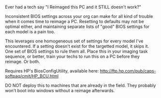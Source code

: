Ever had a tech say "I Reimaged this PC and it STILL doesn't work?"

Inconsistent BIOS settings across your org can make for all kind of trouble when it comes time to reimage a PC.
Resetting to defaults may not be optimal either, and maintaining separate lists of "good" BIOS settings for each
model is a pain too.

This leverages one homogeneous set of settings for every model I've encountered.
If a setting doesn't exist for the targetted model, it skips it. One set of BIOS settings to rule them all.
Place this in your imaging task sequence, or better, train your techs to run this on a PC before they reimage.
Or both.

Requires HP's BiosConfigUtility, available here: http://ftp.hp.com/pub/caps-softpaq/cmit/HP_BCU.html

DO NOT deploy this to machines that are already in the field. They probably won't boot into windows without a reimage afterwards.
